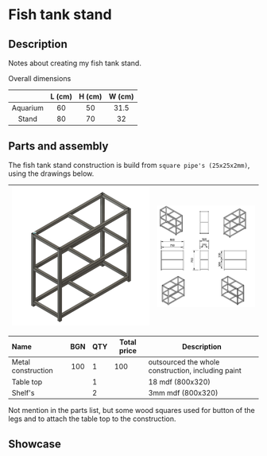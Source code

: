 # Fish tank stand

## Description

Notes about creating my fish tank stand.

Overall dimensions

|          | L (cm) | H (cm) | W (cm) |
|:--------:|:------:|:------:|:------:|
| Aquarium | 60 | 50 | 31.5 |
| Stand    | 80 | 70 | 32   |

## Parts and assembly

The fish tank stand construction is build from ``square pipe's (25x25x2mm)``, using the drawings below.

| ![stand drawings](./assets/aquarium-stand-02.png) | ![stand drawings](./assets/aquarium-stand-03.png) |
|:------------------------------------:|:------------------------------------:|

| Name | BGN | QTY | Total price | Description |
|:-|:-:|---|---|---|
| Metal construction | 100 | 1 | 100 | outsourced the whole construction, including paint |
| Table top          |     | 1 |     | 18 mdf (800x320)  |
| Shelf's            |     | 2 |     | 3mm mdf (800x320) |

Not mention in the parts list, but some wood squares used for button of the legs and to attach the table top to the construction.

## Showcase
